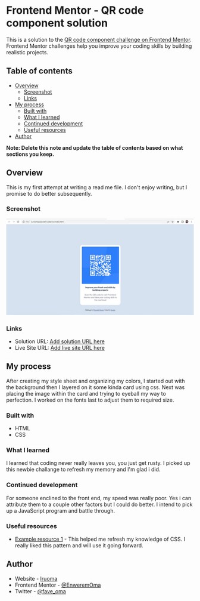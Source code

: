 # Frontend Mentor - QR code component solution

This is a solution to the [QR code component challenge on Frontend Mentor](https://www.frontendmentor.io/challenges/qr-code-component-iux_sIO_H). Frontend Mentor challenges help you improve your coding skills by building realistic projects.

## Table of contents

- [Overview](#overview)
  - [Screenshot](#screenshot)
  - [Links](#links)
- [My process](#my-process)
  - [Built with](#built-with)
  - [What I learned](#what-i-learned)
  - [Continued development](#continued-development)
  - [Useful resources](#useful-resources)
- [Author](#author)

**Note: Delete this note and update the table of contents based on what sections you keep.**

## Overview

This is my first attempt at writing a read me file. I don't enjoy writing, but I promise to do better subsequently.

### Screenshot

![](./src/images/Screenshot.jpg)

### Links

- Solution URL: [Add solution URL here](https://your-solution-url.com)
- Live Site URL: [Add live site URL here](https://your-live-site-url.com)

## My process
After creating my style sheet and organizing my colors, I started out with the background then I layered on it some kinda card using css.
Next was placing the image within the card and trying to eyeball my way to perfection.
I worked on the fonts last to adjust them to required size.


### Built with

- HTML
- CSS

### What I learned

I learned that coding never really leaves you, you just get rusty. I picked up this newbie challange to refresh my memory and I'm glad i did.

### Continued development

For someone enclined to the front end, my speed was really poor. Yes i can attribute them to a couple other factors but I could do better. I intend to pick up a JavaScript program and battle through.

### Useful resources

- [Example resource 1](https://www.W3Schools.com) - This helped me refresh my knowledge of CSS. I really liked this pattern and will use it going forward.

## Author

- Website - [Iruoma](https://www.your-site.com)
- Frontend Mentor - [@EnweremOma](https://www.frontendmentor.io/profile/EnweremOma)
- Twitter - [@fave_oma](https://www.twitter.com/fave_oma)
